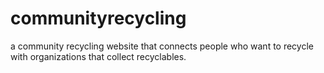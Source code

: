 # communityrecycling
a community recycling website that connects people who want to recycle with organizations that collect recyclables.
